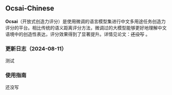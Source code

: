 ## Ocsai-Chinese

**Ocsai**（开放式创造力评分）是使用微调的语言模型集进行中文多用途任务创造力评分的平台。相比传统的语义距离评分方法，微调过的大模型能够更好地理解中文语境中的创造性表达，评分效果得到了显著提升。详情见论文：~~还没写~~ 。

### 更新日志（2024-08-11）
测试

### 使用指南
还没写